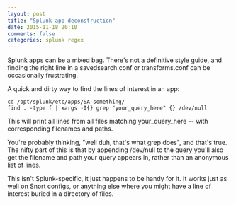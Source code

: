 ```yaml
---
layout: post
title: "Splunk app deconstruction"
date: 2015-11-18 20:10
comments: false
categories: splunk regex
---
```


Splunk apps can be a mixed bag.  There's not a definitive style guide, and finding the right line in a savedsearch.conf or transforms.conf can be occasionally frustrating.

A quick and dirty way to find the lines of interest in an app:

```
cd /opt/splunk/etc/apps/SA-something/
find . -type f | xargs -I{} grep "your_query_here" {} /dev/null
```
This will print all lines from all files matching your_query_here -- with corresponding filenames and paths.

You're probably thinking, "well duh, that's what grep does", and that's true.  The nifty part of this is that by appending /dev/null to the query you'll also get the filename and path your query appears in, rather than an anonymous list of lines.

This isn't Splunk-specific, it just happens to be handy for it.  It works just as well on Snort configs, or anything else where you might have a line of interest buried in a directory of files. 
